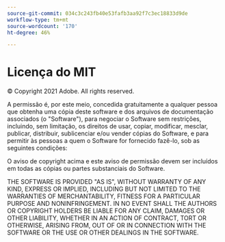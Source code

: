 ```yaml
---
source-git-commit: 034c3c243fb40e53fafb3aa92f7c3ec18833d9de
workflow-type: tm+mt
source-wordcount: '170'
ht-degree: 46%

---
```

# Licença do MIT

© Copyright 2021 Adobe. All rights reserved.

A permissão é, por este meio, concedida gratuitamente a qualquer pessoa que obtenha uma cópia deste software e dos arquivos de documentação associados (o &quot;Software&quot;), para negociar o Software sem restrições, incluindo, sem limitação, os direitos de usar, copiar, modificar, mesclar, publicar, distribuir, sublicenciar e/ou vender cópias do Software, e para permitir às pessoas a quem o Software for fornecido fazê-lo, sob as seguintes condições:

O aviso de copyright acima e este aviso de permissão devem ser incluídos em todas as cópias ou partes substanciais do Software.

THE SOFTWARE IS PROVIDED &quot;AS IS&quot;, WITHOUT WARRANTY OF ANY KIND,
EXPRESS OR IMPLIED, INCLUDING BUT NOT LIMITED TO THE WARRANTIES OF
MERCHANTABILITY, FITNESS FOR A PARTICULAR PURPOSE AND
NONINFRINGEMENT. IN NO EVENT SHALL THE AUTHORS OR COPYRIGHT HOLDERS BE
LIABLE FOR ANY CLAIM, DAMAGES OR OTHER LIABILITY, WHETHER IN AN ACTION
OF CONTRACT, TORT OR OTHERWISE, ARISING FROM, OUT OF OR IN CONNECTION
WITH THE SOFTWARE OR THE USE OR OTHER DEALINGS IN THE SOFTWARE.
